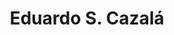 ---
title: "Eduardo S. Cazalá"
url: /ciudad-autonoma-de-buenos-aires/eduardo-s-cazala/
shop: Schreibwaren
---
